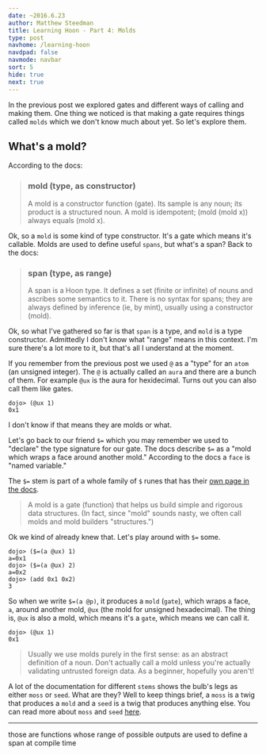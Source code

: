 ```yaml
---
date: ~2016.6.23
author: Matthew Steedman
title: Learning Hoon - Part 4: Molds
type: post
navhome: /learning-hoon
navdpad: false
navmode: navbar
sort: 5
hide: true
next: true
---
```


In the previous post we explored gates and different ways of calling and making them. One thing we noticed is that making a gate requires things called `molds` which we don't know much about yet. So let's explore them.

## What's a mold?

According to the docs:

> ### mold (type, as constructor)
> A mold is a constructor function (gate). Its sample is any noun; its product is a structured noun. A mold is idempotent; (mold (mold x)) always equals (mold x).

Ok, so a `mold` is some kind of type constructor. It's a gate which means it's callable. Molds are used to define useful `spans`, but what's a span? Back to the docs:

> ### span (type, as range)
> A span is a Hoon type. It defines a set (finite or infinite) of nouns and ascribes some semantics to it. There is no syntax for spans; they are always defined by inference (ie, by mint), usually using a constructor (mold).

Ok, so what I've gathered so far is that `span` is a type, and `mold` is a type constructor. Admittedly I don't know what "range" means in this context. I'm sure there's a lot more to it, but that's all I understand at the moment.

If you remember from the previous post we used `@` as a "type" for an `atom` (an unsigned integer). The `@` is actually called an `aura` and there are a bunch of them. For example `@ux` is the aura for hexidecimal. Turns out you can also call them like gates.

```
dojo> (@ux 1)
0x1
```

I don't know if that means they are molds or what.

Let's go back to our friend `$=` which you may remember we used to "declare" the type signature for our gate. The docs describe `$=` as a "mold which wraps a face around another mold." According to the docs a `face` is "named variable."

The `$=` stem is part of a whole family of `$` runes that has their [own page in the docs](http://urbit.org/docs/hoon/twig/buc-mold/).

> A mold is a gate (function) that helps us build simple and rigorous data structures. (In fact, since "mold" sounds nasty, we often call molds and mold builders "structures.")

Ok we kind of already knew that. Let's play around with `$=` some.

```
dojo> ($=(a @ux) 1)
a=0x1
dojo> ($=(a @ux) 2)
a=0x2
dojo> (add 0x1 0x2)
3
```

So when we write `$=(a @p)`, it produces a `mold` (`gate`), which wraps a face, `a`, around another mold, `@ux` (the mold for unsigned hexadecimal). The thing is, `@ux` is also a mold, which means it's a `gate`, which means we can call it.

```
dojo> (@ux 1)
0x1
```

> Usually we use molds purely in the first sense: as an abstract definition of a noun. Don't actually call a mold unless you're actually validating untrusted foreign data. As a beginner, hopefully you aren't!


A lot of the documentation for different `stems` shows the bulb's legs as either `moss` or `seed`. What are they? Well to keep things brief, a `moss` is a twig that produces a `mold` and a `seed` is a twig that produces anything else. You can read more about `moss` and `seed` [here](http://urbit.org/docs/hoon/twig/).


---

those are functions whose range of possible outputs
are used to define a span at compile time
